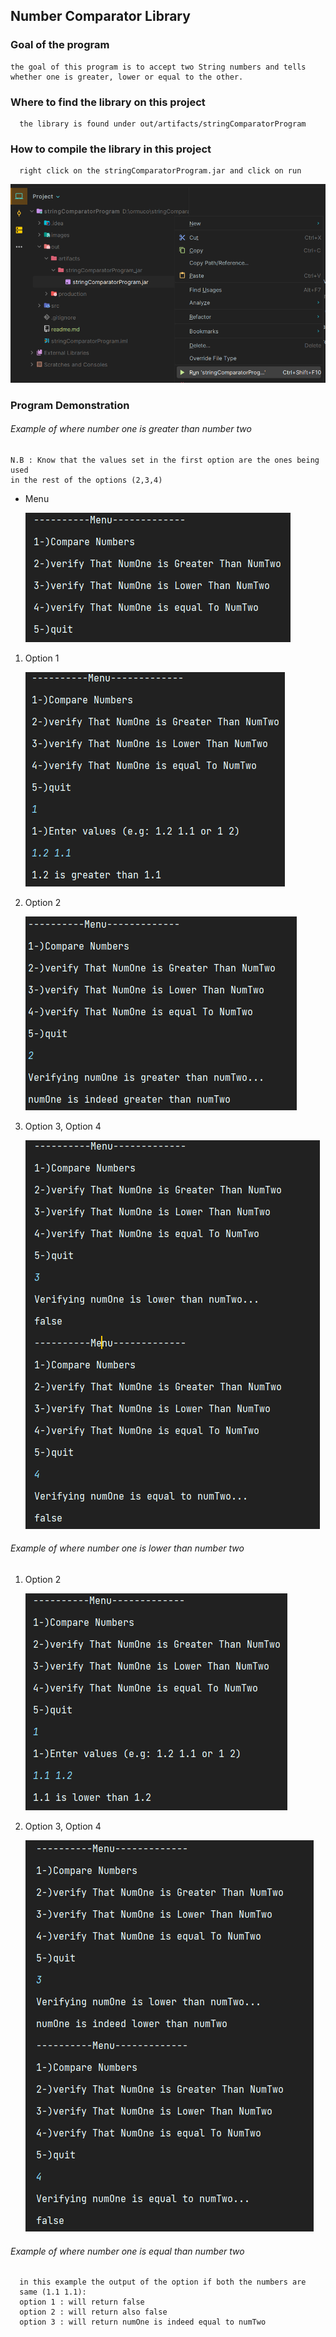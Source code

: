 Number Comparator Library
---
### Goal of the program

    the goal of this program is to accept two String numbers and tells 
    whether one is greater, lower or equal to the other.

### Where to find the library on this project
      
      the library is found under out/artifacts/stringComparatorProgram

### How to compile the library in this project
      
      right click on the stringComparatorProgram.jar and click on run
   ![jar file](images/img_6.png "run jar file")

### Program Demonstration

###### Example of where number one is greater than number two

    N.B : Know that the values set in the first option are the ones being used
    in the rest of the options (2,3,4)

* Menu

   ![Main Menu](images/img.png "Main Menu")

1. Option 1

    ![Menu Option 1](images/img_1.png "Main Menu")

2. Option 2

    ![Menu Option 1](images/img_2.png "Main Menu")

3. Option 3, Option 4

    ![Menu Option 1](images/img_3.png "Main Menu")


###### Example of where number one is lower than number two

1. Option 2

   ![Menu Option 1](images/img_4.png "Main Menu")

2. Option 3, Option 4

   ![Menu Option 1](images/img_5.png "Main Menu")

###### Example of where number one is equal than number two

      in this example the output of the option if both the numbers are
      same (1.1 1.1):
      option 1 : will return false
      option 2 : will return also false
      option 3 : will return numOne is indeed equal to numTwo